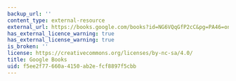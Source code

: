 ```yaml
---
backup_url: ''
content_type: external-resource
external_url: https://books.google.com/books?id=NG6VQqGfP2cC&pg=PA46=onepage#v=onepage&q&f=false
has_external_licence_warning: true
has_external_license_warning: true
is_broken: ''
license: https://creativecommons.org/licenses/by-nc-sa/4.0/
title: Google Books
uid: f5ee2f77-660a-4150-ab2e-fcf8897f5cbb
---
```

